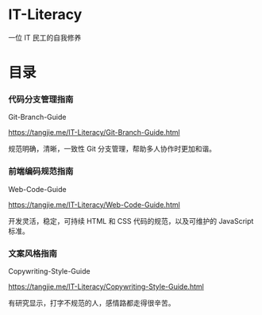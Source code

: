 # IT-Literacy
一位 IT 民工的自我修养

# 目录

### 代码分支管理指南

Git-Branch-Guide

https://tangjie.me/IT-Literacy/Git-Branch-Guide.html

规范明确，清晰，一致性 Git 分支管理，帮助多人协作时更加和谐。

### 前端编码规范指南

Web-Code-Guide

https://tangjie.me/IT-Literacy/Web-Code-Guide.html

开发灵活，稳定，可持续 HTML 和 CSS 代码的规范，以及可维护的 JavaScript 标准。

### 文案风格指南

Copywriting-Style-Guide

https://tangjie.me/IT-Literacy/Copywriting-Style-Guide.html

有研究显示，打字不规范的人，感情路都走得很辛苦。